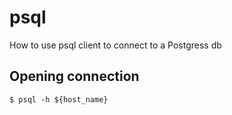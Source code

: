 # psql

How to use psql client to connect to a Postgress db

## Opening connection

```
$ psql -h ${host_name}
```
